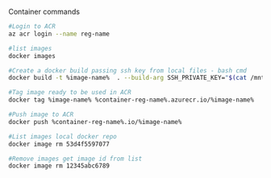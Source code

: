 Container commands
```Bash
#Login to ACR
az acr login --name reg-name
```

```Bash
#list images
docker images 
```

```Bash
#Create a docker build passing ssh key from local files - bash cmd
docker build -t %image-name%  . --build-arg SSH_PRIVATE_KEY="$(cat /mnt/c/Users/username/.ssh/id_rsa)" 
```

```Bash
#Tag image ready to be used in ACR
docker tag %image-name% %container-reg-name%.azurecr.io/%image-name%
```

```Bash
#Push image to ACR
docker push %container-reg-name%.io/%image-name%
```

```Bash
#List images local docker repo 
docker image rm 53d4f5597077
```

```Bash
#Remove images get image id from list 
docker image rm 12345abc6789
```